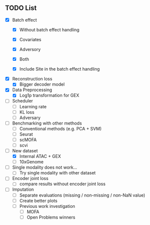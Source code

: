  
## TODO List

- [x] Batch effect
	- [x]  Without batch effect handling
	- [x]  Covariates
	- [x]  Adversory
	- [x]  Both
	- [x]  Include Site in the batch effect handling


- [x]  	Reconstruction loss
	- [x]  Bigger decoder model

- [x]  Data Preprocessing
	- [x] Log1p transformation for GEX
	
- [ ] Scheduler 
   - [ ] Learning rate 
   - [ ] KL loss
   - [ ] Adversary

- [ ] Benchmarking with other methods
   - [ ] Conventional methods (e.g. PCA + SVM)
   - [ ] Seurat
   - [ ] scMOFA
   - [ ] scvi

- [ ] New dataset 
   - [x] Internal ATAC + GEX 
   - [ ] 10xGenome

- [ ] Single modality does not work...
	- [ ] 	Try single modality with other dataset

- [ ] Encoder joint loss
	- [ ] compare results without encoder joint loss  	

- [ ] 	Imputation 
	- [ ] Separate evaluations (missing / non-missing / non-NaN value)	
	- [ ] Create better plots
	- [ ] Previous work investigation 
		- [ ] MOFA
		- [ ] Open Problems winners 	
